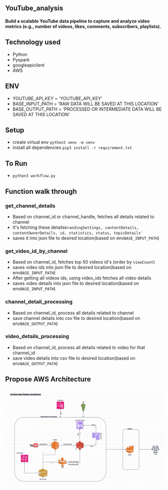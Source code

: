 ## YouTube_analysis
#### Build a scalable YouTube data pipeline to capture and analyze video metrics (e.g., number of videos, likes, comments, subscribers, playlists).
## Technology used
- Python
- Pyspark
- googleapiclient
- AWS
## ENV
- YOUTUBE_API_KEY = 'YOUTUBE_API_KEY'
- BASE_INPUT_PATH = 'RAW DATA WILL BE SAVED AT THIS LOCATION' 
- BASE_OUTPUT_PATH = 'PROCESSED OR INTERMEDIATE DATA WILL BE SAVED AT THIS LOCATION'
## Setup
- create virtual env `python3 venv -m venv`
- install all dependencies `pip3 install -r requirement.txt`
## To Run
- `python3 workflow.py`
## Function walk through
### get_channel_details
- Based on channel_id or channel_handle, fetches all details related to channel
- It's fetching these details`brandingSettings, contentDetails, contentOwnerDetails, id, statistics, status, topicDetails'`
- saves it into json file to desired location(based on env`BASE_INPUT_PATH`)
### get_video_id_by_channel
- Based on channel_id, fetches top 50 videos id's (order by `viewCount`)
- saves video ids into json file to desired location(based on env`BASE_INPUT_PATH`)
- After getting all videos ids, using video_ids fetches all video details
- saves video details into json file to desired location(based on env`BASE_INPUT_PATH`)
### channel_detail_processing
- Based on channel_id, process all details related to channel
- save channel details into csv file to desired location(based on env`BASE_OUTPUT_PATH`) 
### video_details_processing
- Based on channel_id, process all details related to video for that channel_id
- save video details into csv file to desired location(based on env`BASE_OUTPUT_PATH`)

## Propose AWS Architecture
![Alt text](https://github.com/devendra631997/YouTube_analysis/blob/main/docs/aws.jpg "Title")